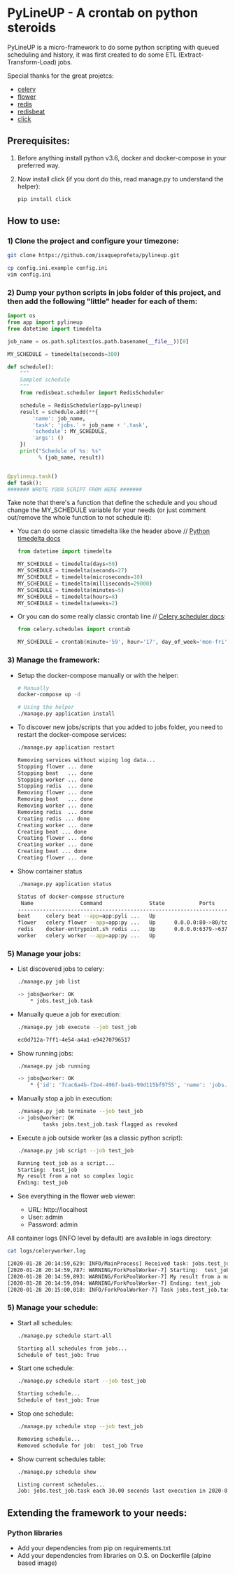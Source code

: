 # PyLineUP - A crontab on python steroids

PyLineUP is a micro-framework to do some python scripting with queued scheduling and history, it was first created to do some ETL (Extract-Transform-Load) jobs.

Special thanks for the great projetcs:
- [celery](http://www.celeryproject.org/)
- [flower](https://github.com/mher/flower)
- [redis](https://redis.io/)
- [redisbeat](https://github.com/liuliqiang/redisbeat)
- [click](https://click.palletsprojects.com/)

## Prerequisites:

1) Before anything install python v3.6, docker and docker-compose in your preferred way.

2) Now install click (if you dont do this, read manage.py to understand the helper):
   ```sh
   pip install click
   ```

## How to use:

### 1) Clone the project and configure your timezone:

```sh
git clone https://github.com/isaqueprofeta/pylineup.git
```

```sh
cp config.ini.example config.ini
vim config.ini
```

### 2) Dump your python scripts in jobs folder of this project, and then add the following "little" header for each of them:

```python
import os
from app import pylineup
from datetime import timedelta

job_name = os.path.splitext(os.path.basename(__file__))[0]

MY_SCHEDULE = timedelta(seconds=300)

def schedule():
    """
    Sampled schedule
    """
    from redisbeat.scheduler import RedisScheduler

    schedule = RedisScheduler(app=pylineup)
    result = schedule.add(**{
        'name': job_name,
        'task': 'jobs.' + job_name + '.task',
        'schedule': MY_SCHEDULE,
        'args': ()
    })
    print("Schedule of %s: %s"
          % (job_name, result))


@pylineup.task()
def task():
####### WROTE YOUR SCRIPT FROM HERE #######
```

Take note that there's a function that define the schedule and you shoud change the MY_SCHEDULE variable for your needs (or just comment out/remove the whole function to not schedule it):

- You can do some classic timedelta like the header above // [Python timedelta docs](https://docs.python.org/3/library/datetime.html)

  ```python
  from datetime import timedelta

  MY_SCHEDULE = timedelta(days=50)
  MY_SCHEDULE = timedelta(seconds=27)
  MY_SCHEDULE = timedelta(microseconds=10)
  MY_SCHEDULE = timedelta(milliseconds=29000)
  MY_SCHEDULE = timedelta(minutes=5)
  MY_SCHEDULE = timedelta(hours=8)
  MY_SCHEDULE = timedelta(weeks=2)
  ```

- Or you can do some really classic crontab line // [Celery scheduler docs](https://docs.celeryproject.org/en/stable/reference/celery.schedules.html):

  ```python
  from celery.schedules import crontab

  MY_SCHEDULE = crontab(minute='59', hour='17', day_of_week='mon-fri', day_of_month='1-30', month_of_year='1-12')
  ```

### 3) Manage the framework:

- Setup the docker-compose manually or with the helper:

  ```sh
  # Manually
  docker-compose up -d
  
  # Using the helper
  ./manage.py application install
  ```

- To discover new jobs/scripts that you added to jobs folder, you need to restart the docker-compose services:

  ```sh
  ./manage.py application restart
  
  Removing services without wiping log data...
  Stopping flower ... done
  Stopping beat   ... done
  Stopping worker ... done
  Stopping redis  ... done
  Removing flower ... done
  Removing beat   ... done
  Removing worker ... done
  Removing redis  ... done
  Creating redis ... done
  Creating worker ... done
  Creating beat ... done
  Creating flower ... done
  Creating worker ... done
  Creating beat ... done
  Creating flower ... done 
  ```

- Show container status

  ```sh
  ./manage.py application status
  
  Status of docker-compose structure
   Name               Command               State           Ports         
  ------------------------------------------------------------------------
  beat     celery beat --app=app:pyli ...   Up                            
  flower   celery flower --app=app:py ...   Up      0.0.0.0:80->80/tcp    
  redis    docker-entrypoint.sh redis ...   Up      0.0.0.0:6379->6379/tcp
  worker   celery worker --app=app:py ...   Up                            
  ```


### 5) Manage your jobs:

- List discovered jobs to celery:

  ```sh
  ./manage.py job list
  
  -> jobs@worker: OK
      * jobs.test_job.task
  ```

- Manually queue a job for execution:

  ```sh
  ./manage.py job execute --job test_job

  ec0d712a-7ff1-4e54-a4a1-e94270796517
  ```

- Show running jobs:

  ```sh
  ./manage.py job running

  -> jobs@worker: OK
      * {'id': '7cac6a4b-f2e4-496f-ba4b-99d115bf9755', 'name': 'jobs.test_job.task', 'args': [], 'kwargs': {}, 'type': 'jobs.test_job.task', 'hostname': 'jobs@worker', 'time_start': 1580321055.6998305, 'acknowledged': True, 'delivery_info': {'exchange': '', 'routing_key': 'celery', 'priority': 0, 'redelivered': None}, 'worker_pid': 17}
  ```

- Manually stop a job in execution:

  ```sh
  ./manage.py job terminate --job test_job
  -> jobs@worker: OK
          tasks jobs.test_job.task flagged as revoked
  ```

- Execute a job outside worker (as a classic python script):

  ```sh
  ./manage.py job script --job test_job

  Running test_job as a script...
  Starting:  test_job
  My result from a not so complex logic
  Ending: test_job
  ```

- See everything in the flower web viewer:
  - URL: http://localhost
  - User: admin
  - Password: admin

All container logs (INFO level by default) are available in logs directory:

```sh
cat logs/celeryworker.log

[2020-01-28 20:14:59,629: INFO/MainProcess] Received task: jobs.test_job.task[ec0d712a-7ff1-4e54-a4a1-e94270796517]  
[2020-01-28 20:14:59,787: WARNING/ForkPoolWorker-7] Starting:  test_job
[2020-01-28 20:14:59,893: WARNING/ForkPoolWorker-7] My result from a not so complex logic
[2020-01-28 20:14:59,894: WARNING/ForkPoolWorker-7] Ending: test_job
[2020-01-28 20:15:00,018: INFO/ForkPoolWorker-7] Task jobs.test_job.task[ec0d712a-7ff1-4e54-a4a1-e94270796517] succeeded in 0.2552589990082197s: None
```

### 5) Manage your schedule:

- Start all schedules:

  ```sh
  ./manage.py schedule start-all
  
  Starting all schedules from jobs...
  Schedule of test_job: True
  ```

- Start one schedule:

  ```sh
  ./manage.py schedule start --job test_job

  Starting schedule...
  Schedule of test_job: True
  ```

- Stop one schedule:

  ```sh
  ./manage.py schedule stop --job test_job

  Removing schedule...
  Removed schedule for job:  test_job True
  ```

- Show current schedules table:

  ```sh
  ./manage.py schedule show

  Listing current schedules...
  Job: jobs.test_job.task each 30.00 seconds last execution in 2020-01-29 10:45:14.665523-03:00
  ```

## Extending the framework to your needs:

### Python libraries

- Add your dependencies from pip on requirements.txt
- Add your dependencies from libraries on O.S. on Dockerfile (alpine based image)
